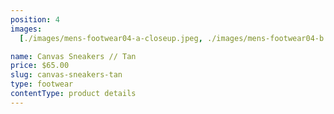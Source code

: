 ```yaml
---
position: 4
images:
  [./images/mens-footwear04-a-closeup.jpeg, ./images/mens-footwear04-b.jpg]

name: Canvas Sneakers // Tan
price: $65.00
slug: canvas-sneakers-tan
type: footwear
contentType: product details
---
```

